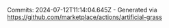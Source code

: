 Commits: 2024-07-12T11:14:04.645Z - Generated via https://github.com/marketplace/actions/artificial-grass
<br>
